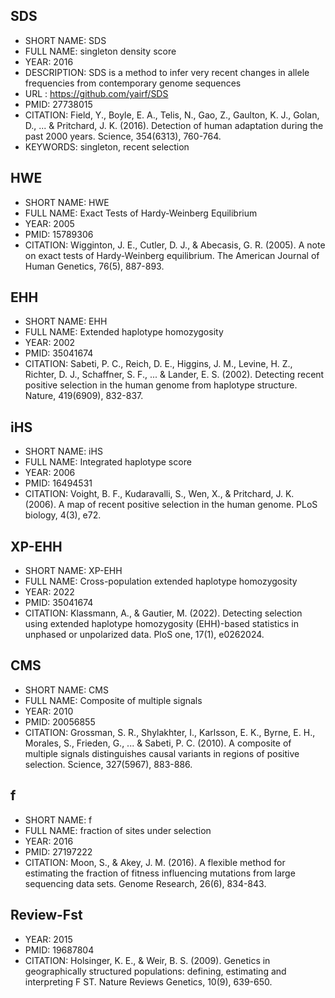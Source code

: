 ## SDS
- SHORT NAME: SDS
- FULL NAME: singleton density score
- YEAR: 2016
- DESCRIPTION: SDS is a method to infer very recent changes in allele frequencies from contemporary genome sequences
- URL : https://github.com/yairf/SDS
- PMID: 27738015
- CITATION: Field, Y., Boyle, E. A., Telis, N., Gao, Z., Gaulton, K. J., Golan, D., ... & Pritchard, J. K. (2016). Detection of human adaptation during the past 2000 years. Science, 354(6313), 760-764.
- KEYWORDS: singleton, recent selection

## HWE
- SHORT NAME: HWE
- FULL NAME: Exact Tests of Hardy-Weinberg Equilibrium
- YEAR: 2005
- PMID: 15789306
- CITATION: Wigginton, J. E., Cutler, D. J., & Abecasis, G. R. (2005). A note on exact tests of Hardy-Weinberg equilibrium. The American Journal of Human Genetics, 76(5), 887-893.

## EHH
- SHORT NAME: EHH
- FULL NAME: Extended haplotype homozygosity
- YEAR: 2002
- PMID: 35041674
- CITATION: Sabeti, P. C., Reich, D. E., Higgins, J. M., Levine, H. Z., Richter, D. J., Schaffner, S. F., ... & Lander, E. S. (2002). Detecting recent positive selection in the human genome from haplotype structure. Nature, 419(6909), 832-837.

## iHS
- SHORT NAME: iHS
- FULL NAME: Integrated haplotype score
- YEAR: 2006
- PMID: 16494531
- CITATION: Voight, B. F., Kudaravalli, S., Wen, X., & Pritchard, J. K. (2006). A map of recent positive selection in the human genome. PLoS biology, 4(3), e72.

## XP-EHH
- SHORT NAME: XP-EHH
- FULL NAME: Cross-population extended haplotype homozygosity
- YEAR: 2022
- PMID: 35041674
- CITATION: Klassmann, A., & Gautier, M. (2022). Detecting selection using extended haplotype homozygosity (EHH)-based statistics in unphased or unpolarized data. PloS one, 17(1), e0262024.

## CMS
- SHORT NAME: CMS
- FULL NAME: Composite of multiple signals
- YEAR: 2010
- PMID: 20056855
- CITATION: Grossman, S. R., Shylakhter, I., Karlsson, E. K., Byrne, E. H., Morales, S., Frieden, G., ... & Sabeti, P. C. (2010). A composite of multiple signals distinguishes causal variants in regions of positive selection. Science, 327(5967), 883-886.

## f
- SHORT NAME: f
- FULL NAME: fraction of sites under selection
- YEAR: 2016
- PMID: 27197222
- CITATION: Moon, S., & Akey, J. M. (2016). A flexible method for estimating the fraction of fitness influencing mutations from large sequencing data sets. Genome Research, 26(6), 834-843.

## Review-Fst
- YEAR: 2015
- PMID: 19687804
- CITATION: Holsinger, K. E., & Weir, B. S. (2009). Genetics in geographically structured populations: defining, estimating and interpreting F ST. Nature Reviews Genetics, 10(9), 639-650.
